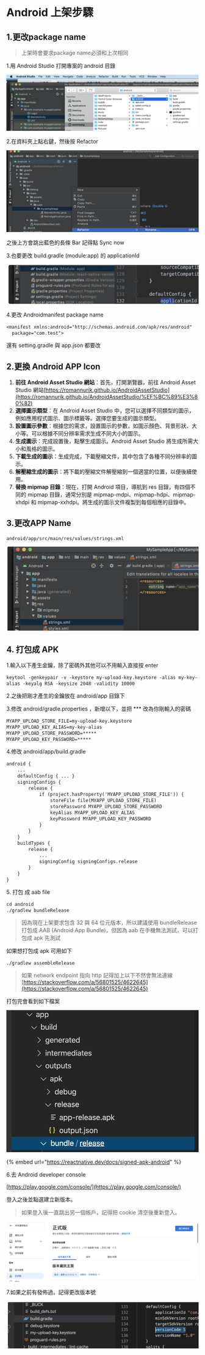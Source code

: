 # Android 上架步驟

## 1.更改package name

> 上架時會要求package name必須和上次相同

1.用 Android Studio 打開專案的 android 目錄

![](<../.gitbook/assets/截圖 2020-10-18 上午11.26.05.png>)

2.在資料夾上點右鍵，然後按 Refactor

![](<../.gitbook/assets/截圖 2020-10-18 上午11.26.54.png>)

之後上方會跳出藍色的長條 Bar 記得點 Sync now

3.也要更改 build.gradle (module:app) 的 applicationId

![](<../.gitbook/assets/截圖 2022-05-06 上午11.31.06.png>)

4.更改 Androidmanifest package name

```
<manifest xmlns:android="http://schemas.android.com/apk/res/android"
  package="com.test">
```

還有 setting.gradle 與 app.json 都要改

## 2.更換 Android APP Icon

1. **前往 Android Asset Studio 網站**：首先，打開瀏覽器，前往 Android Asset Studio 網站[https://romannurik.github.io/AndroidAssetStudio](https://romannurik.github.io/AndroidAssetStudio/%EF%BC%89%E3%80%82)
2. **選擇圖示類型**：在 Android Asset Studio 中，您可以選擇不同類型的圖示，例如應用程式圖示、圖示標籤等。選擇您要生成的圖示類型。
3. **設置圖示參數**：根據您的需求，設置圖示的參數，如圖示顏色、背景形狀、大小等。可以根據不同分辨率需求生成不同大小的圖示。
4. **生成圖示**：完成設置後，點擊生成圖示。Android Asset Studio 將生成所需大小和風格的圖示。
5. **下載生成的圖示**：生成完成，下載壓縮文件，其中包含了各種不同分辨率的圖示。
6. **解壓縮生成的圖示**：將下載的壓縮文件解壓縮到一個適當的位置，以便後續使用。
7. **替換 mipmap 目錄**：現在，打開 Android 項目，導航到 res 目錄，有四個不同的 mipmap 目錄，通常分別是 mipmap-mdpi、mipmap-hdpi、mipmap-xhdpi 和 mipmap-xxhdpi。將生成的圖示文件複製到每個相應的目錄中。

## 3.更改APP Name

```
android/app/src/main/res/values/strings.xml
```

![](<../.gitbook/assets/截圖 2022-05-06 上午11.33.44.png>)

## 4. 打包成 APK

1.輸入以下產生金鑰，除了密碼外其他可以不用輸入直接按 enter

```
keytool -genkeypair -v -keystore my-upload-key.keystore -alias my-key-alias -keyalg RSA -keysize 2048 -validity 10000
```

2.之後把剛才產生的金鑰放在 android/app 目錄下

3.修改 android/gradle.properties ，新增以下，並把 \*\*\* 改為你剛輸入的密碼

```
MYAPP_UPLOAD_STORE_FILE=my-upload-key.keystore
MYAPP_UPLOAD_KEY_ALIAS=my-key-alias
MYAPP_UPLOAD_STORE_PASSWORD=*****
MYAPP_UPLOAD_KEY_PASSWORD=*****
```

4.修改 android/app/build.gradle

```
android {
    ...
    defaultConfig { ... }
    signingConfigs {
        release {
            if (project.hasProperty('MYAPP_UPLOAD_STORE_FILE')) {
                storeFile file(MYAPP_UPLOAD_STORE_FILE)
                storePassword MYAPP_UPLOAD_STORE_PASSWORD
                keyAlias MYAPP_UPLOAD_KEY_ALIAS
                keyPassword MYAPP_UPLOAD_KEY_PASSWORD
            }
        }
    }
    buildTypes {
        release {
            ...
            signingConfig signingConfigs.release
        }
    }
}
```

5\. 打包 成 aab file

```
cd android
./gradlew bundleRelease
```

> 因為現在上架要求包含 32 與 64 位元版本，所以建議使用 bundleRelease 打包成 AAB (Android App Bundle)，但因為 aab 在手機無法測試，可以打包成 apk 先測試

如果想打包成 apk 可用如下

```
./gradlew assembleRelease
```

> 如果 network endpoint 指向 http 記得加上以下不然會無法連線\
> [https://stackoverflow.com/a/56801525/4622645](https://stackoverflow.com/a/56801525/4622645)

打包完會看到如下檔案

![](<../.gitbook/assets/截圖 2020-10-18 上午11.46.44.png>)

{% embed url="https://reactnative.dev/docs/signed-apk-android" %}

6.去 Android developer console

[https://play.google.com/console/](https://play.google.com/console/)

登入之後並點選建立新版本。

> 如果登入後一直跳出另一個帳戶，記得把 cookie 清空後重新登入。

![](<../.gitbook/assets/截圖 2020-10-18 上午11.52.24.png>)

7.如果之前有發佈過，記得更改版本號

![](<../.gitbook/assets/截圖 2022-05-06 上午11.35.36.png>)
